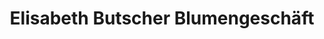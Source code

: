 ---
title: "Elisabeth Butscher Blumengeschäft"
url: /amtzell/elisabeth-butscher-blumengeschaeft/
shop: Blumen
---